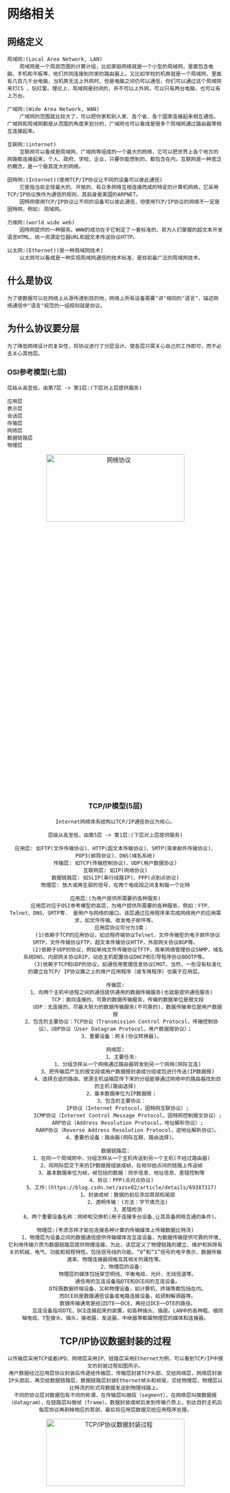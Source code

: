 # 网络相关


## 网络定义

```
局域网:(Local Area Network, LAN)
    局域网是一个局部范围的计算计组，比如家庭网络就是一个小型的局域网，里面包含电脑、手机和平板等，他们共同连接到你家的路由器上。又比如学校的机房就是一个局域网，里面有几百几千台电脑，当机房无法上外网时，但是电脑之间仍可以通信，你们可以通过这个局域网来打CS 、玩红警。理论上，局域网是封闭的，并不可以上外网，可以只有两台电脑，也可以有上万台。

广域网:(Wide Area Network, WAN)
    广域网的范围就比较大了，可以把你家和别人家、各个省、各个国家连接起来相互通信。广域网和局域网都是从范围的角度来划分的，广域网也可以看成是很多个局域网通过路由器等相互连接起来。

互联网:(internet)
    互联网可以看成是局域网、广域网等组成的一个最大的网络，它可以把世界上各个地方的网路都连接起来，个人、政府、学校、企业，只要你能想到的，都包含在内。互联网是一种宽泛的概念，是一个极其庞大的网络。
```

```
因特网:(Internet)(使用TCP/IP协议让不同的设备可以彼此通信)
    它是指当前全球最大的、开放的、有众多网络互相连接而成的特定的计算机网络，它采用TCP/IP协议族作为通信的规则，其前身是美国的ARPNET。
    因特网使用TCP/IP协议让不同的设备可以彼此通信，但使用TCP/IP协议的网络不一定是因特网，例如: 局域网。

万维网:(world wide web)
    因特网提供的一种服务。WWW的成功在于它制定了一套标准的、易为人们掌握的超文本开发语言HTML、统一资源定位器URL和超文本传送协议HTTP。
```

```
以太网:(Ethernet)(是一种局域网技术)
    以太网可以看成是一种实现局域网通信的技术标准，是目前最广泛的局域网技术。
```


## 什么是协议

```
为了使数据可以在网络上从源传递到目的地，网络上所有设备需要"讲"相同的"语言"，描述网络通信中"语言"规范的一组规则就是协议。
```


## 为什么协议要分层

```
为了降低网络设计的复杂性，将协议进行了分层设计。使各层只需关心自己的工作即可，而不必去关心其他层。
```


### OSI参考模型(七层)

```
层级从高至低，由第7层 -> 第1层:(下层对上层提供服务)

应用层
表示层
会话层
传输层
网络层
数据链路层
物理层
```

<div align=center>
<img src="./images/网络协议.jpg" width="80%" height="20%" alt="网络协议" />
<br/>


### TCP/IP模型(5层)

```
Internet网络体系结构以TCP/IP通信协议为核心。
```

```
层级从高至低，由第5层 -> 第1层:(下层对上层提供服务)

应用层: 如FTP(文件传输协议)、HTTP(超文本传输协议)、SMTP(简单邮件传输协议)、POP3(邮局协议)、DNS(域名系统)
传输层: 如TCP(传输控制协议)、UDP(用户数据协议)
互联网层: 如IP(网络协议)
数据链路层: 如SLIP(串行线路IP)、PPP(点到点协议)
物理层: 放大或再生弱的信号，在两个电缆段之间复制每一个比特
```

```
应用层:(为用户提供所需要的各种服务)
    应用层对应于OSI参考模型的高层，为用户提供所需要的各种服务，例如：FTP、Telnet、DNS、SMTP等.　是用户与网络的接口。该层通过应用程序来完成网络用户的应用需求，如文件传输、收发电子邮件等。
    应用层协议可分为3类：
        (1)依赖于TCP的应用协议，如远程终端协议Telnet，文件传输型的电子邮件协议SMTP，文件传输协议FTP，超文本传输协议HTTP，外部网关协议BGP等。
        (2)依赖于UDP的协议，例如单纯文件传输协议TFTP，简单网络管理协议SNMP，域名系统DNS，内部网关协议RIP，动态主机配置协议DHCP和引导程序协议BOOTP等。
        (3)依赖于TCP和UDP的协议，如通信用管理信息协议CMOT。当然，一些没有标准化的建立在TCP/ IP协议簇之上的用户应用程序（或专用程序）也属于应用层。

传输层:
    1、向两个主机中进程之间的通信提供通用的数据传输服务(也就是提供通信服务)
        TCP：面向连接的、可靠的数据传输服务，传输的数据单位是报文段
        UDP：无连接的、尽最大努力的数据传输服务(不可靠的)，数据传输单位是用户数据报
    2、包含的主要协议：TCP协议（Transmission Control Protocol，传输控制协议）、UDP协议（User Datagram Protocol，用户数据报协议）；
    3、重要设备：网关(协议转换器)。

网络层:
    1、主要任务:
        1、分组怎样从一个网络通过路由器转发到另一个网络(网际互连)
        3、把传输层产生的报文段或用户数据报封装成分组或包进行传送(IP数据报)
        4、选择合适的路由，使源主机运输层传下来的分组能够通过网络中的路由器找到目的主机(路由选择)
    2、基本数据单位为IP数据报；
    3、包含的主要协议：
        IP协议（Internet Protocol，因特网互联协议）;
        ICMP协议（Internet Control Message Protocol，因特网控制报文协议）;
        ARP协议（Address Resolution Protocol，地址解析协议）;
        RARP协议（Reverse Address Resolution Protocol，逆地址解析协议）。
    4、重要的设备：路由器(网际互联、路由选择)。

数据链路层:
    1、在同一个局域网中，分组怎样从一个主机传送到另一个主机(不经过路由器)
    2、将网际层交下来的IP数据报组装成帧，在相邻结点间的链路上传送帧
    3、基本数据单位为帧，帧包括的数据：同步信息、地址信息、差错控制等
    4、协议：PPP(点对点协议)
    5、工作:(https://blog.csdn.net/azsx02/article/details/69387317)
        1、封装成帧：数据的前后添加首部和尾部
        2、透明传输：(方法：字节填充法)
        3、差错检测
    6、两个重要设备名称：网桥和交换机(用于连接多台设备,让其具备网络互通的条件)。

物理层:(考虑怎样才能在连接各种计算的传输媒体上传输数据比特流)
    1、物理层为设备之间的数据通信提供传输媒体及互连设备，为数据传输提供可靠的环境, 它利用传输介质为数据链路层提供物理连接。为此，该层定义了物理链路的建立、维护和拆除有关的机械、电气、功能和规程特性。包括信号线的功能、“0”和“1”信号的电平表示、数据传输速率、物理连接器规格及其相关的属性等。
    2、物理层的设备:
        物理层的媒体包括架空明线、平衡电缆、光纤、无线信道等。
        通信用的互连设备指DTE和DCE间的互连设备。
        DTE既数据终端设备，又称物理设备，如计算机、终端等都包括在内。
        而DCE则是数据通信设备或电路连接设备，如调制解调器等。
        数据传输通常是经过DTE──DCE，再经过DCE──DTE的路径。
        互连设备指将DTE、DCE连接起来的装置，如各种插头、插座。LAN中的各种粗、细同轴电缆、T型接头、插头，接收器，发送器，中继器等都属物理层的媒体和连接器。
```


## TCP/IP协议数据封装的过程

```
以传输层采用TCP或者UPD、网络层采用IP、链路层采用Ethernet为例，可以看到TCP/IP中报文的封装过程如图所示。
用户数据经过应用层协议封装后传递给传输层，传输层封装TCP头部，交给网络层，网络层封装IP头部后，再交给数据链路层，数据链路层封装Ethernet帧头和帧尾，交给物理层，物理层以比特流的形式将数据发送到物理线路上。
不同的协议层对数据包有不同的称谓，在传输层叫做段（segment），在网络层叫做数据报（datagram），在链路层叫做帧（frame）。数据封装成帧后发到传输介质上，到达目的主机后每层协议再剥掉相应的首部，最后将应用层数据交给应用程序处理。
```

<div align=center>
<img src="./images/TCP_IP协议数据封装过程.png" width="80%" height="20%" alt="TCP/IP协议数据封装过程" />
<br/>

<div align=center>
<img src="./images/数据包封装过程.png" width="80%" height="20%" alt="数据包封装过程" />
<br/>

<div align=center>
<img src="./images/数据包封装过程2.png" width="80%" height="20%" alt="数据包封装过程" />
<br/>





## 数据包在局域网内传递

<div align=center>
<img src="./images/局域网的信息传输.png" width="80%" height="20%" alt="局域网的信息传输" />
<br/>


## 数据包在广域网内传递

<div align=center>
<img src="./images/广域网的信息传输.png" width="80%" height="20%" alt="广域网的信息传输" />
<br/>

```
这里值得说明的是数据在路由器这里要进行一次解包，以便让路由器获取到它的目的IP地址，这样路由器可以重新进行封装找到数据包下一跳要去的地方。
```

```
数据的整条发送链是：

1、某进程(也就是在应用层)准备好待传输数据，若目的地址是域名则要先通过DNS解析成IP地址
2、交付到运输层(TCP/UDP层)，运输层对数据进行适当的分组等操作，后对每一个分组数组加上首部形成报文段(或用户数据报)首部包括源地址、源端口、目的地址、目的端口和一些其他的诸如校验和等数据
3、交付到网际层(IP层)，对分组数据加上首部形成IP数据报，首部包括源地址、目的地址(跟运输层的目的地址不同，运输层的目的地址是数据要传送的最终地址，而该目的地址是通过路由表信息得出，是该数据下一步该转移的目的计算机)和校验和等数据
4、交付到数据链路层(mac层)，先是对把数据封装成帧(也就是添加首部[SOH]和尾部[EOT])，然后进行透明传输(也就是封装的数据里面，如果出现首部SOH和尾部EOT这样的数据，对其进行转义，也就是加上ESC转义字符，这种方法称为字节/字符填充)
5、交付到物理层，根据数据链路层的mac知道要传输到目的计算机，通过特定的传输介质传送到下一个地址
6、若源主机与最终目的主机在同一个网段，则该地址是最终的目的主机，开始接收数据，进入第7步骤，若源主机和最终目的主机不在同一个网段，进入第11步骤
7、交付到数据链路层，对数据进行卸装，该层会对接收的数据进行差错检测，有差错的数据都会被丢弃
8、交付到IP层，解帧校验
9、交付到运输层，在该主机上，根据端口找到对应的应用，当使用的TCP协议时，提供一种面向连接的可靠的传输服务，可以说是建立了一个虚拟通道，源主机的数据通过该虚拟通道进行传输；若是使用的UDP协议时，提供一种面向的非连接的尽最大努力的不可靠的传输服务，数据传输快，但是无法保证数据100%传输。
10、建立了传输连接后，应用开始接收数据，发送方数据和接收方都必须满足相同的标准应用层协议，如http、ftp、smtp等，通过标准协议应用即可正确的接收源主机发送过来的数据。
11、该计算机不是最终主机，那该计算机就是路由器也就是用于转发分组数据的中转站，首先接收数据的处理同步骤7和8一样，然后接下来的流程又是如同步骤3,
12、如此循环直至找到最终主机，将数据传送到目的应用
```


## 目的主机收到数据包后，经过各层协议栈最后到达应用程序示意图

```
    以太网驱动程序（网卡）首先根据以太网首部中的“上层协议”字段确定该数据帧的有效载荷（payload，指除去协议首部之外实际传输的数据）是IP、ARP还是RARP协议的数据报，然后交给相应的协议处理。
    假如是IP数据报，IP协议再根据IP首部中的“上层协议”字段确定该数据报的有效载荷是TCP、UDP、ICMP还是IGMP，然后交给相应的协议处理。
    假如是TCP段或UDP段，TCP或UDP协议再根据TCP首部或UDP首部的“端口号”字段确定应该将应用层数据交给哪个用户进程。
    IP地址是标识网络中不同主机的地址，而端口号就是同一台主机上标识不同进程的地址，IP地址和端口号合起来标识网络中唯一的进程。

    注意:
        虽然IP、ARP和RARP数据报都需要以太网驱动程序来封装成帧，但是从功能上划分，ARP和RARP属于链路层，IP属于网络层。
        虽然ICMP、IGMP、TCP、UDP的数据都需要IP协议来封装成数据报，但是从功能上划分，ICMP、IGMP与IP同属于网络层，TCP和UDP属于传输层。
```

<div align=center>
<img src="./images/接收数据包后处理过程.png" width="80%" height="20%" alt="接收数据包后处理过程" />
<br/>

* [参考网址](https://blog.csdn.net/qq_32563713/article/details/81514061)

